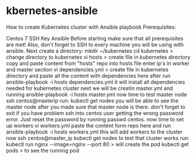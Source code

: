 # kbernetes-ansible

How to create Kubernetes cluster with Ansible playbook Prerequisites:

Centos 7
SSH Key
Ansible Before starting make sure that all prerequisites are met! Also, don't forget to SSH to every machine you will be using with ansible. Next create a directory: mkdir ~/kubernetes cd kubernetes > change directory to kubernetes vi hosts > create file in kubernetes directory copy and paste content from "hosts" repo into hosts file enter ip's in worker and master section vi dependencies.yml > create file in kubernetes directory and paste all the content with dependencies here after run ansible-playbook -i hosts dependencies.yml it will install all dependencies needed for kubernetes cluster next we will be creatin master.yml and running ansible-playbook -i hosts master.yml now time to test master node ssh centos@masterip run: kubectl get nodes you will be able to see the master node after you made sure that master node is there. don't forget to exit if you have problem ssh into centos user getting the wrong password error. Just reset the password by running passwd centos. now time to set up workers vi workers.yml paste the content form repo here and run ansible-playbook -i hosts workers.yml this will add workers to the cluster now ssh centos@master_ip kubectl get nodes to test that cluster works run: kubectl run nginx --image=nginx --port 80 > will create the pod kubectl get pods > to see the running pod
